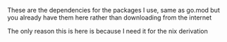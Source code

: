 These are the dependencies for the packages I use, same as go.mod but you already have them here rather than downloading from the internet

The only reason this is here is because I need it for the nix derivation